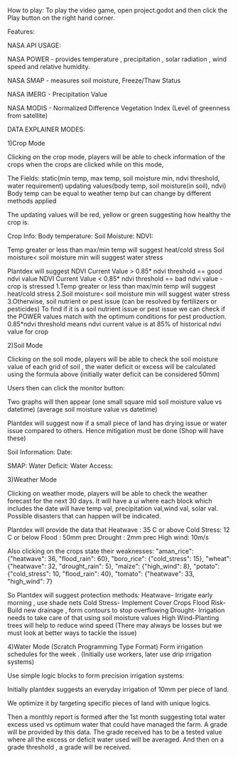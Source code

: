 How to play:
To play the video game, open project.godot and then click the Play button on the right hand corner.

Features:

NASA API USAGE:

NASA POWER - provides temperature , precipitation , solar radiation , wind speed and relative humidity.

NASA SMAP - measures soil moisture, Freeze/Thaw Status

NASA IMERG - Precipitation Value

NASA MODIS - Normalized Difference Vegetation Index (Level of greenness from satellite)


DATA EXPLAINER MODES:

1)Crop Mode

Clicking on the crop mode, players will be able to check information of the crops when the crops are clicked while on this mode, 

The Fields: static(min temp, max temp, soil moisture min, ndvi threshold, water requirement)
	updating values(body temp, soil moisture(in soil), ndvi)
	Body temp can be equal to weather temp but can change by different methods applied

The updating values will be red, yellow or green suggesting how healthy the crop is.

Crop Info:
Body temperature:
Soil Moisture:
NDVI: 

Temp greater or less than max/min temp will suggest heat/cold stress
Soil moisture< soil moisture min will suggest water stress

Plantdex will suggest
NDVI Current Value > 0.85* ndvi threshold == good ndvi value
NDVI Current Value < 0.85* ndvi threshold == bad ndvi value - crop is stressed
1.Temp greater or less than max/min temp will suggest heat/cold stress
2.Soil moisture< soil moisture min will suggest water stress
3.Otherwise, soil nutrient or pest issue (can be resolved by fertilizers or pesticides)
To find if it is a soil nutrient issue or pest issue we can check if the POWER values match with the optimum conditions for pest production.
0.85*ndvi threshold means ndvi current value is at 85% of historical ndvi value for crop


2)Soil Mode

Clicking on the soil mode, players will be able to check the soil moisture value of each grid of soil , the water deficit or excess will be calculated using the formula above (initially water deficit can be considered 50mm) 

Users then can click the monitor button:

Two graphs will then appear 
(one small square mid soil moisture value vs datetime)
(average soil moisture value vs datetime)

Plantdex will suggest now if a small piece of land has drying issue or water issue compared to others. Hence mitigation must be done (Shop will have these)

Soil Information:
Date: 

SMAP: 
Water Deficit:
Water Access: 

3)Weather Mode

Clicking on weather mode, players will be able to check the weather forecast for the next 30 days. 
It will have a ui where each block which includes the date will have temp val, precipitation val,wind val, solar val. Possible disasters that can happen will be indicated.

Plantdex will provide the data that
Heatwave : 35 C or above
Cold Stress: 12 C or below
Flood : 50mm prec
Drought : 2mm prec
High wind: 10m/s

Also clicking on the crops state their weaknesses:
"aman_rice": {"heatwave": 36, "flood_rain": 60},
"boro_rice": {"cold_stress": 15},
"wheat": {"heatwave": 32, "drought_rain": 5},
"maize": {"high_wind": 8},
"potato": {"cold_stress": 10, "flood_rain": 40},
 "tomato": {"heatwave": 33, "high_wind": 7}

So Plantdex will suggest protection methods:
Heatwave- Irrigate early morning , use shade nets
Cold Stress- Implement Cover Crops
Flood Risk- Build new drainage , form contours to stop overflowing
Drought- Irrigation needs to take care of that using soil moisture values
High Wind-Planting trees will help to reduce wind speed
(There may always be losses but we must look at better ways to tackle the issue)


4)Water Mode (Scratch Programming Type Format)
Form irrigation schedules for the week . (Initially use workers, later use drip irrigation systems)

Use simple logic blocks to form precision irrigation systems:

Initially plantdex suggests an everyday irrigation of 10mm per piece of land.

We optimize it by targeting specific pieces of land with unique logics. 

Then a monthly report is formed after the 1st month suggesting total water excess used vs optimum water that could have managed the farm. A grade will be provided by this data. The grade received has to be a tested value where all the excess or deficit water used will be averaged. And then on a grade threshold , a grade will be received. 
